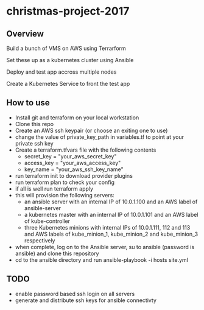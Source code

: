# christmas-project-2017

## Overview

Build a bunch of VMS on AWS using Terrarform

Set these up as a kubernetes cluster using Ansible

Deploy and test app accross multiple nodes 

Create a Kubernetes Service to front the test app

## How to use
* Install git and terraform on your local workstation
* Clone this repo
* Create an AWS ssh keypair (or choose an exiting one to use)
* change the value of private_key_path in variables.tf to point at your private ssh key
* Create a terraform.tfvars file with the following contents
  *  secret_key = "your_aws_secret_key"
  *  access_key = "your_aws_access_key"
  *  key_name = "your_aws_ssh_key_name"  
* run terraform init to download provider plugins
* run terraform plan to check your config
* if all is well run terraform apply
* this will provision the following servers:
  *  an ansible server with an internal IP of 10.0.1.100 and an AWS label of ansible-server
  *  a kubernetes master with an internal IP of 10.0.1.101 and an AWS label of kube-controller
  *  three Kubernetes minions with internal IPs of 10.0.1.111, 112 and 113 and AWS labels of kube_minion_1, kube_minion_2 and kube_minion_3 respectively 
* when complete, log on to the Ansible server, su to ansible (password is ansible) and clone this repository
* cd to the ansible directory and run ansible-playbook -i hosts site.yml 

## TODO 
* enable password based ssh login on all servers 
* generate and distribute ssh keys for ansible connectivty 
